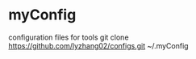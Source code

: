 # myConfig  
configuration files for tools
git clone https://github.com/lyzhang02/configs.git ~/.myConfig


